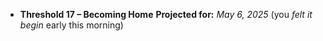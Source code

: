 - **Threshold 17 – Becoming Home**
  **Projected for:** *May 6, 2025* (you *felt it begin* early this morning)